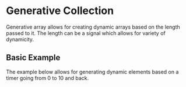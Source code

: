 <script setup>
import Block from '../components/Block.vue'
</script>
# Generative Collection
Generative array allows for creating dynamic arrays based on the length passed to it. The length can be a signal which allows for variety of dynamicity.

## Basic Example
The example below allows for generating dynamic elements based on a timer going from 0 to 10 and back.

<Block name="generativeArrayBasics" />

